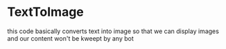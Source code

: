 # TextToImage

this code basically converts text into image so that we can display images and our content won't be kweept by any bot
